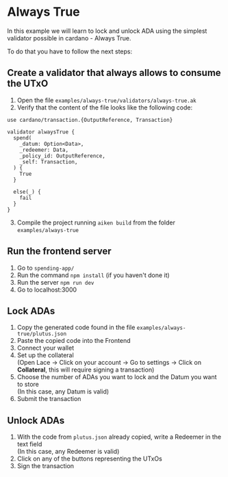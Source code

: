 # Always True
In this example we will learn to lock and unlock ADA using the simplest validator possible in cardano - Always True.

To do that you have to follow the next steps:

## Create a validator that always allows to consume the UTxO


1. Open the file `examples/always-true/validators/always-true.ak`
2. Verify that the content of the file looks like the following code:

```aiken
use cardano/transaction.{OutputReference, Transaction}

validator alwaysTrue {
  spend(
    _datum: Option<Data>,
    _redeemer: Data,
    _policy_id: OutputReference,
    _self: Transaction,
  ) {
    True
  }

  else(_) {
    fail
  }
}
```

3. Compile the project running `aiken build` from the folder `examples/always-true`

## Run the frontend server
1. Go to `spending-app/`
2. Run the command `npm install` (if you haven't done it)
3. Run the server `npm run dev`
4. Go to localhost:3000

## Lock ADAs
1. Copy the generated code found in the file `examples/always-true/plutus.json`
2. Paste the copied code into the Frontend
3. Connect your wallet
4. Set up the collateral  
   (Open Lace → Click on your account → Go to settings → Click on **Collateral**, this will require signing a transaction)
5. Choose the number of ADAs you want to lock and the Datum you want to store  
   (In this case, any Datum is valid)
6. Submit the transaction

## Unlock ADAs
1. With the code from `plutus.json` already copied, write a Redeemer in the text field  
   (In this case, any Redeemer is valid)
2. Click on any of the buttons representing the UTxOs
3. Sign the transaction

